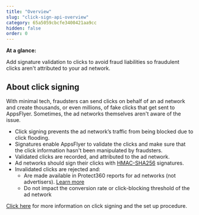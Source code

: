 ```yaml
---
title: "Overview"
slug: "click-sign-api-overview"
category: 65a5059cbcfe3400421aa9cc
hidden: false
order: 0
---
```


**At a glance:**

Add signature validation to clicks to avoid fraud liabilities so fraudulent clicks aren't attributed to your ad network.

## **About click signing**

With minimal tech, fraudsters can send clicks on behalf of an ad network and create thousands, or even millions, of fake clicks that get sent to AppsFlyer. Sometimes, the ad networks themselves aren't aware of the issue.

- Click signing prevents the ad network’s traffic from being blocked due to click flooding.
- Signatures enable AppsFlyer to validate the clicks and make sure that the click information hasn't been manipulated by fraudsters.
- Validated clicks are recorded, and attributed to the ad network.
- Ad networks should sign their clicks with [HMAC-SHA256](https://en.wikipedia.org/wiki/HMAC) signatures.
- Invalidated clicks are rejected and:
    - Are made available in Protect360 reports for ad networks (not advertisers). [Learn more](https://support.appsflyer.com/hc/en-us/articles/4420246395793#failed-click-signatures)
    - Do not impact the conversion rate or click-blocking threshold of the ad network

[Click here](https://support.appsflyer.com/hc/en-us/articles/360017831497-Click-signing-for-ad-networks) for more information on click signing and the set up procedure.